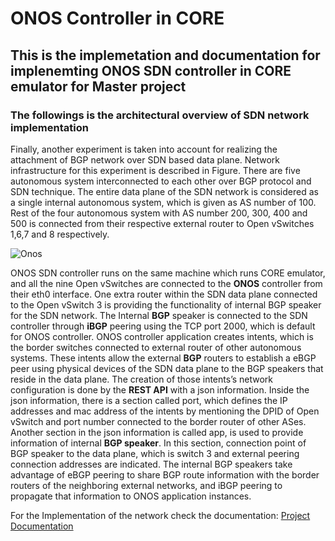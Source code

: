 # ONOS Controller in CORE

## This is the implemetation and documentation for implenemting ONOS SDN controller in CORE emulator  for Master project

### The followings is the architectural overview of SDN network implementation

Finally, another experiment is taken into account for realizing the attachment of BGP network over SDN based
data plane. Network infrastructure for this experiment is described in Figure. There are five autonomous
system interconnected to each other over BGP protocol and SDN technique. The entire data plane of the SDN
network is considered as a single internal autonomous system, which is given as AS number of 100. Rest of the
four autonomous system with AS number 200, 300, 400 and 500 is connected from their respective external
router to Open vSwitches 1,6,7 and 8 respectively.

![Onos](https://user-images.githubusercontent.com/57096728/145960306-b3ee7374-6fb3-4706-8954-b7aa04e791b5.JPG)


ONOS SDN controller runs on the same machine which runs CORE emulator, and all the nine Open vSwitches
are connected to the **ONOS** controller from their eth0 interface. One extra router within the SDN data plane
connected to the Open vSwitch 3 is providing the functionality of internal BGP speaker for the SDN network.
The Internal **BGP** speaker is connected to the SDN controller through **iBGP** peering using the TCP port 2000,
which is default for ONOS controller. ONOS controller application creates intents, which is the border switches
connected to external router of other autonomous systems. These intents allow the external **BGP** routers to establish a eBGP peer using physical devices of the SDN data plane to the BGP speakers that reside in the data plane.
The creation of those intents’s network configuration is done by the **REST API** with a json information. Inside
the json information, there is a section called port, which defines the IP addresses and mac address of the intents
by mentioning the DPID of Open vSwitch and port number connected to the border router of other ASes. Another section in the json information is called app, is used to provide information of internal **BGP speaker**. In this
section, connection point of BGP speaker to the data plane, which is switch 3 and external peering connection
addresses are indicated.
The internal BGP speakers take advantage of eBGP peering to share BGP route information with the border
routers of the neighboring external networks, and iBGP peering to propagate that information to ONOS application instances.

For the Implementation of the network check the documentation: [Project Documentation](https://github.com/sudo-riyad/ONOS-SDN-Controller_BGP-in-CORE-/blob/042e051c7c38ef6c3e93a98cb1a45815bc38dd18/Documentation/IndividualProject_Islam_Riyad-Ul-_1324662.pdf)




